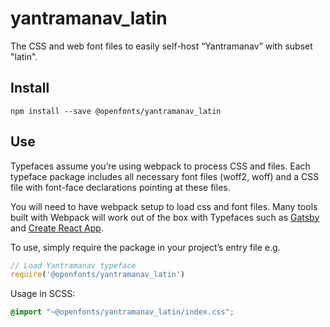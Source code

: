 
# yantramanav_latin

The CSS and web font files to easily self-host “Yantramanav” with subset "latin".

## Install

`npm install --save @openfonts/yantramanav_latin`

## Use

Typefaces assume you’re using webpack to process CSS and files. Each typeface
package includes all necessary font files (woff2, woff) and a CSS file with
font-face declarations pointing at these files.

You will need to have webpack setup to load css and font files. Many tools built
with Webpack will work out of the box with Typefaces such as [Gatsby](https://github.com/gatsbyjs/gatsby)
and [Create React App](https://github.com/facebookincubator/create-react-app).

To use, simply require the package in your project’s entry file e.g.

```javascript
// Load Yantramanav typeface
require('@openfonts/yantramanav_latin')
```

Usage in SCSS:
```scss
@import "~@openfonts/yantramanav_latin/index.css";
```
